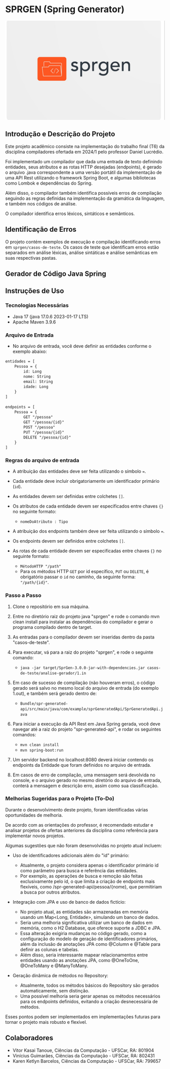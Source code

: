 # SPRGEN (Spring Generator)
![img.png](img.png)
## Introdução e Descrição do Projeto
Este projeto acadêmico consiste na implementação do trabalho final (T6) da disciplina compiladores ofertada em 2024/1 pelo professor Daniel Lucrédio.

Foi implementado um compilador que dada uma entrada de texto definindo entidades, seus atributos e as rotas HTTP desejadas (endpoints), é gerado o arquivo .java correspondente a uma versão portátil da implementação de uma API Rest utilizando o framework Spring Boot, e algumas bibliotecas como Lombok e dependências do Spring.

Além disso, o compilador também identifica possíveis erros de compilação seguindo as regras definidas na implementação da gramática da linguagem, e também nos  códigos de análise. 

O compilador identifica erros léxicos, sintáticos e semânticos.

## Identificação de Erros

O projeto contém exemplos de execução e compilação identificando erros em `sprgen/casos-de-teste`.
Os casos de teste que identificam erros estão separados em análise léxicas, análise sintáticas e análise semânticas em suas respectivas pastas.

## Gerador de Código Java Spring
## Instruções de Uso

### Tecnologias Necessárias
- Java 17 (java 17.0.6 2023-01-17 LTS)
- Apache Maven 3.9.6

### Arquivo de Entrada
- No arquivo de entrada, você deve definir as entidades conforme o exemplo abaixo:

```
entidades = [
    Pessoa = {
        id: Long
        nome: String
        email: String
        idade: Long
    }
]

endpoints = [
    Pessoa = {
        GET "/pessoa"
        GET "/pessoa/{id}"
        POST "/pessoa"
        PUT "/pessoa/{id}"
        DELETE "/pessoa/{id}"
    }
]
```
### Regras do arquivo de entrada
- A atribuição das entidades deve ser feita utilizando o símbolo `=`.
- Cada entidade deve incluir obrigatoriamente um identificador primário (`id`).
- As entidades devem ser definidas entre colchetes `[]`.
- Os atributos de cada entidade devem ser especificados entre chaves `{}` no seguinte formato:
    - `nomeDoAtributo : Tipo`

- A atribuição dos endpoints também deve ser feita utilizando o símbolo `=`.
- Os endpoints devem ser definidos entre colchetes `[]`.
- As rotas de cada entidade devem ser especificadas entre chaves `{}` no seguinte formato:
    - `MétodoHTTP "/path"`
    - Para os métodos HTTP `GET` por id específico, `PUT` ou `DELETE`, é obrigatório passar o `id` no caminho, da seguinte forma: `"/path/{id}"`.

### Passo a Passo
1. Clone o repositório em sua máquina.
2. Entre no diretório raiz do projeto java "sprgen" e rode o comando mvn clean install para instalar as dependências do compilador e gerar o programa compilado dentro de target.
3. As entradas para o compilador devem ser inseridas dentro da pasta "casos-de-teste".
4. Para executar, vá para a raiz do projeto "sprgen", e rode o seguinte comando:
   - `java -jar target/SprGen-3.0.0-jar-with-dependencies.jar casos-de-teste/analise-gerador/1.in`
5. Em caso de sucesso de compilação (não houveram erros), o código gerado será salvo no mesmo local do arquivo de entrada (do exemplo 1.out), e também será gerado dentro de:
   - `Bundle/spr-generated-api/src/main/java/com/example/sprGeneratedApi/SprGeneratedApi.java`
6. Para iniciar a execução da API Rest em Java Spring gerada, você deve navegar até a raiz do projeto  "spr-generated-api", e rodar os seguintes comandos:
   - `mvn clean install`
   - `mvn spring-boot:run`

7. Um servidor backend no localhost:8080 deverá iniciar contendo os endpoints da Entidade que foram definidos no arquivo de entrada.
8. Em casos de erro de compilação, uma mensagem será devolvida no console, e o arquivo gerado no mesmo diretório do arquivo de entrada, conterá a mensagem e descrição erro, assim como sua classificação.

### Melhorias Sugeridas para o Projeto (To-Do)
Durante o desenvolvimento deste projeto, foram identificadas várias oportunidades de melhoria. 

De acordo com as orientações do professor, é recomendado estudar e analisar projetos de ofertas anteriores da disciplina como referência para implementar novos projetos.

Algumas sugestões que não foram desenvolvidas no projeto atual incluem:

- Uso de identificadores adicionais além do "id" primário:
  - Atualmente, o projeto considera apenas o identificador primário id como parâmetro para busca e referência das entidades.
  - Por exemplo, as operações de busca e remoção são feitas exclusivamente pelo id, o que limita a criação de endpoints mais flexíveis, como /spr-generated-api/pessoa/{nome}, que permitiriam a busca por outros atributos.

- Integração com JPA e uso de banco de dados fictício:
  - No projeto atual, as entidades são armazenadas em memória usando um Map<Long, Entidade>, simulando um banco de dados. 
  - Seria uma melhoria significativa utilizar um banco de dados em memória, como o H2 Database, que oferece suporte a JDBC e JPA.
  - Essa alteração exigiria mudanças no código gerado, como a configuração do modelo de geração de identificadores primários, além da inclusão de anotações JPA como @Column e @Table para definir as colunas e tabelas.
  - Além disso, seria interessante mapear relacionamentos entre entidades usando as anotações JPA, como @OneToOne, @OneToMany e @ManyToMany.

- Geração dinâmica de métodos no Repository:
  - Atualmente, todos os métodos básicos do Repository são gerados automaticamente, sem distinção.
  - Uma possível melhoria seria gerar apenas os métodos necessários para os endpoints definidos, evitando a criação desnecessária de métodos.

Esses pontos podem ser implementados em implementações futuras para tornar o projeto mais robusto e flexível.

## Colaboradores
- Vitor Kasai Tanoue, Ciências da Computação - UFSCar, RA: 801904
- Vinícius Guimarães, Ciências da Computação - UFSCar, RA: 802431
- Karen Ketlyn Barcelos, Ciências da Computação - UFSCar, RA: 799657

